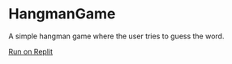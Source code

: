 # HangmanGame
A simple hangman game where the user tries to guess the word.

[Run on Replit](https://replit.com/@snesitivity/SophiaFinalProject)
